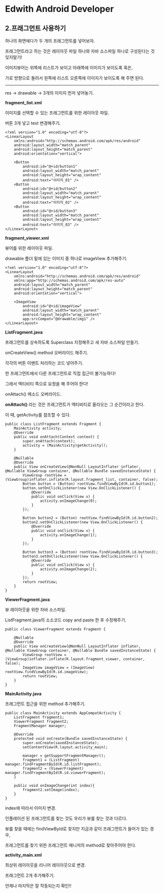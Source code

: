 # Edwith Android Developer 

## 2.프래그먼트 사용하기

하나의 화면에다가 두 개의 프래그먼트를 넣어보자.

프래그먼트라고 하는 것은 레이아웃 파일 하나와 자바 소스파일 하나로 구성된다는 것 잊지말기!

이미지뷰어는 위쪽에 리스트가 보이고 아래쪽에 이미지가 보이도록 혹은,

가로 방향으로 돌려서 왼쪽에 리스트 오른쪽에 이미지가 보이도록 해 주면 된다.

__________

res -> drawable -> 3개의 이미지 먼저 넣어놓기.

**fragment_list.xml**

이미지를 선택할 수 있는 프래그먼트를 위한 레이아웃 파일.

버튼 3개 넣고 text 변경해주기.

```
<?xml version="1.0" encoding="utf-8"?>
<LinearLayout
    xmlns:android="http://schemas.android.com/apk/res/android"
    android:layout_width="match_parent"
    android:layout_height="match_parent"
    android:orientation="vertical">
    
    <Button
        android:id="@+id/button1"
        android:layout_width="match_parent"
        android:layout_height="wrap_content"
        android:text="이미지_01" />
    <Button
        android:id="@+id/button2"
        android:layout_width="match_parent"
        android:layout_height="wrap_content"
        android:text="이미지_02" />
    <Button
        android:id="@+id/button3"
        android:layout_width="match_parent"
        android:layout_height="wrap_content"
        android:text="이미지_03" />
</LinearLayout>
```

**fragment_viewer.xml**

뷰어를 위한 레이아웃 파일.

drawable 폴더 밑에 있는 이미지 중 하나로 imageView 추가해주기.

```
<?xml version="1.0" encoding="utf-8"?>
<LinearLayout
    xmlns:android="http://schemas.android.com/apk/res/android"
    xmlns:app="http://schemas.android.com/apk/res-auto"
    android:layout_width="match_parent"
    android:layout_height="match_parent"
    android:orientation="vertical">

    <ImageView
        android:id="@+id/imageView"
        android:layout_width="match_parent"
        android:layout_height="wrap_content"
        app:srcCompat="@drawable/img1" />
</LinearLayout>
```

**ListFragment.java**

프래그먼트를 상속하도록 Superclass 지정해주고 새 자바 소스파일 만들기.

onCreateView() method 오버라이드 해주기.

각각의 버튼 이벤트 처리하는 코드 넣어주기.

한 프래그먼트에서 다른 프래그먼트로 직접 접근이 불가능하다!

그래서 액티비티 쪽으로 요청을 해 주어야 한다!

onAttach() 메소드 오버라이드.

**onAttach()** 라는 것은 프래그먼트가 액티비티로 올라오는 그 순간이라고 한다.

이 때, getActivity를 참조할 수 있다.

```
public class ListFragment extends Fragment {
    MainActivity activity;
    @Override
    public void onAttach(Context context) {
        super.onAttach(context);
        activity = (MainActivity)getActivity();
    }

    @Nullable
    @Override
    public View onCreateView(@NonNull LayoutInflater inflater, @Nullable ViewGroup container, @Nullable Bundle savedInstanceState) {
        ViewGroup rootView = (ViewGroup)inflater.inflate(R.layout.fragment_list, container, false);
        Button button = (Button) rootView.findViewById(R.id.button1);
        button.setOnClickListener(new View.OnClickListener() {
            @Override
            public void onClick(View v) {
                activity.onImageChange(0);
            }
        });

        Button button2 = (Button) rootView.findViewById(R.id.button2);
        button2.setOnClickListener(new View.OnClickListener() {
            @Override
            public void onClick(View v) {
                activity.onImageChange(1);
            }
        });

        Button button3 = (Button) rootView.findViewById(R.id.button3);
        button3.setOnClickListener(new View.OnClickListener() {
            @Override
            public void onClick(View v) {
                activity.onImageChange(2);
            }
        });
        return rootView;
    }
}
```

**ViewerFragment.java**

뷰 레이아웃을 위한 자바 소스파일.

ListFragment.java의 소소코드 copy and paste 한 후 수정해주기.

```
public class ViewerFragment extends Fragment {

    @Nullable
    @Override
    public View onCreateView(@NonNull LayoutInflater inflater, @Nullable ViewGroup container, @Nullable Bundle savedInstanceState) {
        ViewGroup rootView = (ViewGroup)inflater.inflate(R.layout.fragment_viewer, container, false);
        ImageView imageView = (ImageView) rootView.findViewById(R.id.imageView);
        return rootView;
    }
}
```

**MainActivity.java**

프래그먼트 접근을 위한 method 추가해주기.

```
public class MainActivity extends AppCompatActivity {
    ListFragment fragment1;
    ViewerFragment fragment2;
    FragmentManager manager;

    @Override
    protected void onCreate(Bundle savedInstanceState) {
        super.onCreate(savedInstanceState);
        setContentView(R.layout.activity_main);

        manager = getSupportFragmentManager();
        fragment1 = (ListFragment) manager.findFragmentById(R.id.listFragment);
        fragment2 = (ViewerFragment) manager.findFragmentById(R.id.viewerFragment);
    }

    public void onImageChange(int index){
        fragment2.setImage(index);
    }
}
```

index에 따라서 이미지 변경.

인플레이션 된 프래그먼트를 찾는 것도 우리가 뷰를 찾는 것과 다르다.

뷰를 찾을 때에는 findViewById로 찾지만 지금과 같이 프래그먼트가 들어가 있는 경우,

프래그먼트를 찾기 위한 프래그먼트 매니저의 method로 찾아주어야 한다.

**activity_main.xml**

최상위 레이아웃을 리니어 레이아웃으로 변경.

프래그먼트 2개 추가해주기.

언제나 마지막은 잘 작동되는지 확인!!